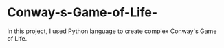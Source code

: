 # Conway-s-Game-of-Life-
In this project, I used Python language to create complex Conway's Game of Life. 
